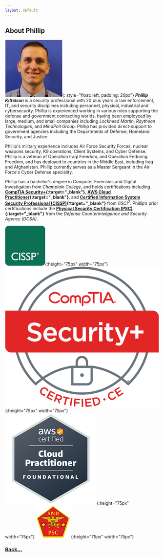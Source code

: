 ```yaml
---
layout: default
---
```


## About Phillip

![PhillProfile](./assets/images/PhillProfile.jpg){: style="float: left; padding: 20px"} **_Phillip Kittelson_** is a security professional with 20 plus years in law enforcement, IT, and security disciplines including personnel, physical, industrial and cybersecurity. Phillip is experienced working in various roles supporting the defense and government contracting worlds, having been employeed by large, medium, and small companies including _Lockheed Martin_, _Raytheon Technologies_, and _MindPoit Group_. Phillip has provided direct-support to government agencies including the Departments of Defense, Homeland Security, and Justice.

Phillip's military experience includes Air Force Security Forces, nuclear weapons security, K9 operations, Client Systems, and Cyber Defense. Phillip is a veteran of Operation Iraqi Freedom, and Operation Enduring Freedom, and has deployed to countries in the Middle East, including Iraq and Afghanistan. Phillip currently serves as a Master Sergeant in the Air Force's Cyber Defense speciality.

Phillip has a bachelor's degree in Computer Forensics and Digital Investigation from _Champlain College_, and holds certifications including **[CompTIA Security+](https://www.credly.com/badges/d9894d81-0c04-4985-8f9e-f1832a965872){:target="_blank"}**, **[AWS Cloud Practitioner](https://www.credly.com/badges/05a58aaa-9fdb-4e15-9d4c-7a924816fbd3){:target="_blank"}**, and **[Certified Information System Security Professional (CISSP)](https://www.credly.com/badges/1d3668c9-52c6-424d-91b0-95e17780fe26){:target="_blank"}** from _(ISC)<sup>2</sup>_. Phillip’s prior certifications include the **[Physical Security Certification (PSC)](https://www.cdse.edu/Certification/About-SP%C4%93D-Certification/Physical-Security-Certification/){:target="_blank"}** from the _Defense Counterinteligence and Security Agency (DCSA)_.

![CISSP](./assets/images/logo-isc2-cissp-square.png){:height="75px" width="75px"}
![Sec+](./assets/images/SecurityPlusLogoCertifiedCE.png){:height="75px" width="75px"}
![ACP](./assets/images/ACP.png){:height="75px" width="75px"}
![PSC](./assets/images/PSC.png){:height="75px" width="75px"}


### [Back...](./)

